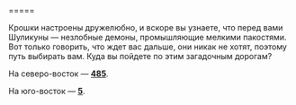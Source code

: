 =====

Крошки настроены дружелюбно, и вскоре вы узнаете, что перед вами Шуликуны — незлобные демоны, промышляющие мелкими пакостями. Вот только говорить, что ждет вас дальше, они никак не хотят, поэтому путь выбирать вам. Куда вы пойдете по этим загадочным дорогам?

На северо-восток — [**485**](#n_485).

На юго-восток — [**5**](#n_5).

